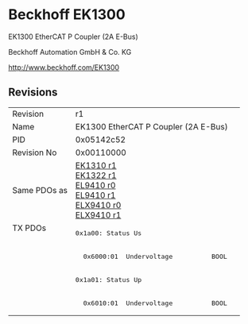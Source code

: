 # Beckhoff EK1300

EK1300 EtherCAT P Coupler (2A E-Bus)

Beckhoff Automation GmbH & Co. KG

http://www.beckhoff.com/EK1300

## Revisions
<table>
<tr >
<td>Revision</td>
<td><div class="foo">r1</div></td>
</tr>
<tr >
<td>Name</td>
<td><div class="foo">EK1300 EtherCAT P Coupler (2A E-Bus)</div></td>
</tr>
<tr >
<td>PID</td>
<td><div class="foo">0x05142c52</div></td>
</tr>
<tr >
<td>Revision No</td>
<td>0x00110000</td>
</tr>
<tr >
<td>Same PDOs as</td>
<td><a href="EK1310">EK1310 r1</a><br/><a href="EK1322">EK1322 r1</a><br/><a href="EL9410">EL9410 r0</a><br/><a href="EL9410">EL9410 r1</a><br/><a href="ELX9410">ELX9410 r0</a><br/><a href="ELX9410">ELX9410 r1</a></td>
</tr>
<tr class="txpdo pdosection">
<td rowspan=4 valign=top>TX PDOs</td>
<td><pre>0x1a00: Status Us</pre></td>
<td></td>
</tr>
<tr class="txpdo">
<td><pre>  0x6000:01  Undervoltage          BOOL</pre></td>
</tr>
<tr class="txpdo pdosection">
<td><pre>0x1a01: Status Up</pre></td>
</tr>
<tr class="txpdo">
<td><pre>  0x6010:01  Undervoltage          BOOL</pre></td>
</tr>
</table>
